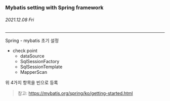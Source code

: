 ### Mybatis setting with Spring framework

###### 2021.12.08 Fri

---

Spring - mybatis 초기 설정

* check point
  - dataSource
  - SqlSessionFactory
  - SqlSessionTemplate
  - MapperScan

위 4가지 항목을 빈으로 등록





> 참고: https://mybatis.org/spring/ko/getting-started.html
> 
